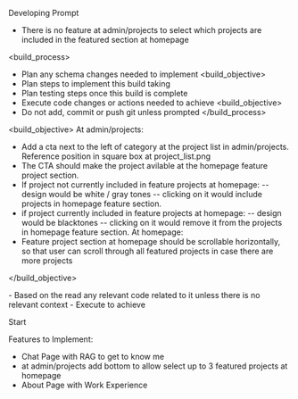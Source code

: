 Developing Prompt
<context>
- There is no feature at admin/projects to select which projects are included in the featured section at homepage
</context>

<build_process>
- Plan any schema changes needed to implement <build_objective>
- Plan steps to implement this build taking
- Plan testing steps once this build is complete
- Execute code changes or actions needed to achieve <build_objective>
- Do not add, commit or push git unless prompted 
</build_process>

<build_objective>
At admin/projects:
- Add a cta next to the left of category at the project list in admin/projects. Reference position in square box at project_list.png
- The CTA should make the project avilable at the homepage feature project section.
- If project not currently included in feature projects at homepage:
  -- design would be white / gray tones
  -- clicking on it would include projects in homepage feature section. 
- if project currently included in feature projects at homepage: 
  -- design would be blacktones
  -- clicking on it would remove it from the projects in homepage feature section. 
At homepage:
- Feature project section at homepage should be scrollable horizontally, so that user can scroll through all featured projects in case there are more projects

</build_objective>

<developing>
- Based on the <context> read any relevant code related to it unless there is no relevant context
- Execute <build_process> to  achieve <build_objective>
</developing>

Start <developing>

Features to Implement: 

- Chat Page with RAG to get to know me
- at admin/projects add bottom to allow select up to 3 featured projects at homepage
- About Page with Work Experience

<update>

</update>